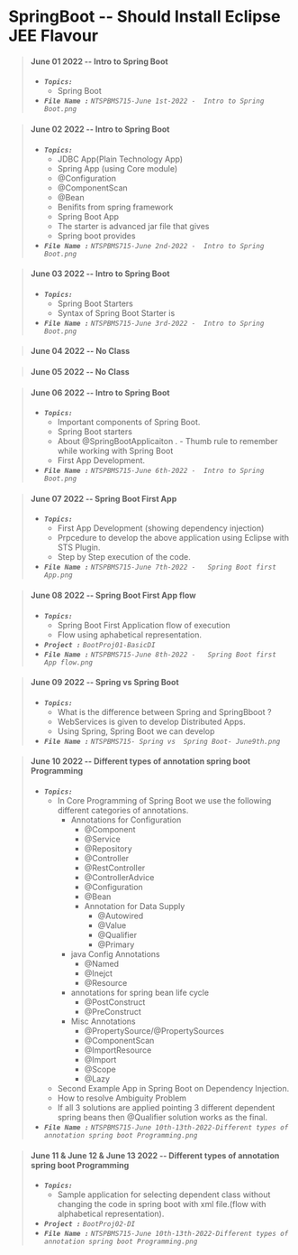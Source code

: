 # SpringBoot -- Should Install Eclipse JEE Flavour

> #### June 01 2022 -- Intro to Spring Boot
> - <em>**`Topics:`**</em>
>     - Spring Boot
> - <em>**`File Name :`**</em> *`NTSPBMS715-June 1st-2022 -  Intro to Spring Boot.png`*

> #### June 02 2022 -- Intro to Spring Boot
> - <em>**`Topics:`**</em>
>     - JDBC App(Plain Technology App)
>     - Spring App (using Core module)
>     - @Configuration
>     - @ComponentScan
>     - @Bean
>     - Benifits from spring framework
>     - Spring Boot App
>     - The starter is advanced jar file that gives
>     - Spring boot provides
> - <em>**`File Name :`**</em> *`NTSPBMS715-June 2nd-2022 -  Intro to Spring Boot.png`*

> #### June 03 2022 -- Intro to Spring Boot
> - <em>**`Topics:`**</em>
>     - Spring Boot Starters
>     - Syntax of Spring Boot Starter is
> - <em>**`File Name :`**</em> *`NTSPBMS715-June 3rd-2022 -  Intro to Spring Boot.png`*

> #### June 04 2022 -- No Class

> #### June 05 2022 -- No Class

> #### June 06 2022 -- Intro to Spring Boot
> - <em>**`Topics:`**</em>
>     - Important components of Spring Boot.
>     - Spring Boot starters
>     - About @SpringBootApplicaiton
.     - Thumb rule to remember while working with Spring Boot
>     - First App Development.
> - <em>**`File Name :`**</em> *`NTSPBMS715-June 6th-2022 -  Intro to Spring Boot.png`*

> #### June 07 2022 -- Spring Boot First App
> - <em>**`Topics:`**</em>
>     - First App Development (showing dependency injection)
>     - Prpcedure to develop the above application using Eclipse with STS Plugin.
>     - Step by Step execution of the code.
> - <em>**`File Name :`**</em> *`NTSPBMS715-June 7th-2022 -   Spring Boot first App.png`*

> #### June 08 2022 -- Spring Boot First App flow
> - <em>**`Topics:`**</em>
>     - Spring Boot First Application flow of execution
>     - Flow using aphabetical representation.
> - <em>**`Project :`**</em> *`BootProj01-BasicDI`*
> - <em>**`File Name :`**</em> *`NTSPBMS715-June 8th-2022 -   Spring Boot first App flow.png`*

> #### June 09 2022 -- Spring vs Spring Boot
> - <em>**`Topics:`**</em>
>     - What is the difference between Spring and SpringBboot ?
>     - WebServices is given to develop Distributed Apps.
>     - Using Spring, Spring Boot we can develop
> - <em>**`File Name :`**</em> *`NTSPBMS715- Spring vs  Spring Boot- June9th.png`*


> #### June 10 2022 -- Different types of annotation spring boot Programming
> - <em>**`Topics:`**</em>
>     - In Core Programming of Spring Boot we use the following different categories of annotations.
>          - Annotations for Configuration
>            - @Component
>            - @Service
>            - @Repository
>            - @Controller
>            - @RestController
>            - @ControllerAdvice
>            - @Configuration
>            - @Bean
>            - Annotation for Data Supply
>              - @Autowired
>              - @Value
>              - @Qualifier
>              - @Primary
>          - java Config Annotations
>            - @Named
>            - @Inejct
>            - @Resource
>          - annotations for spring bean life cycle
>            - @PostConstruct
>            - @PreConstruct
>          - Misc Annotations
>            - @PropertySource/@PropertySources
>            - @ComponentScan
>            - @ImportResource
>            - @Import
>            - @Scope
>            - @Lazy
>     - Second Example App in Spring Boot on Dependency Injection.
>     - How to resolve Ambiguity Problem
>     - If all 3 solutions are applied pointing 3 different dependent spring beans then @Qualifier solution works as the final.
> - <em>**`File Name :`**</em> *`NTSPBMS715-June 10th-13th-2022-Different types of annotation spring boot Programming.png`*

> #### June 11 & June 12 & June 13 2022 -- Different types of annotation spring boot Programming
> - <em>**`Topics:`**</em>
>     - Sample application for selecting dependent class without changing the code in spring boot with xml file.(flow with alphabetical representation).
> - <em>**`Project :`**</em> *`BootProj02-DI`*
> - <em>**`File Name :`**</em> *`NTSPBMS715-June 10th-13th-2022-Different types of annotation spring boot Programming.png`*
